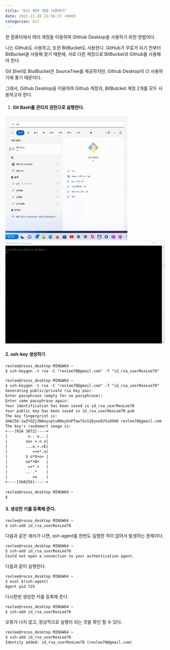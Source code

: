 ```yaml
---
title: "Git 여러 계정 사용하기"
date: 2022-11-28 22:56:37 +0900
categories: Git 
---
```

한 컴퓨터에서 여러 계정을 이용하여 GitHub Desktop을 사용하기 위한 방법이다.

나는 Github도 사용하고, 또한 BitBucket도 사용한다. GitHub가 무료가 되기 전부터 BitBucket을 사용해 왔기 때문에, 서로 다른 계정으로 BitBucket과 Github를 사용해야 한다.

Git Shell로 BiutBucket은 SourceTree를 제공하지만, Github Desktop이 더 사용하기에 좋기 때문이다.

그래서, Github Desktop을 이용하여 Github 계정과, BitButcket 계정 2개를 모두 사용하고자 한다.



1. #### Git Bash를 관리자 권한으로 실행한다.



<img src="https://raw.githubusercontent.com/rocosrex/rocosrex.github.io/main/assets/images/blogimage-20221128230038480.png" alt="image-20221128230038480" style="zoom: 50%;" />



<img src="https://raw.githubusercontent.com/rocosrex/rocosrex.github.io/main/assets/images/blogimage-20221128230915888.png" alt="image-20221128230915888" style="zoom:50%;" />



#### 2. ssh-key 생성하기

```
rexlee@rocos_desktop MINGW64 ~
$ ssh-keygen -t rsa -C "rexlee70@gmail.com" -f "id_rsa_userRexLee70"
```



```
rexlee@rocos_desktop MINGW64 ~
$ ssh-keygen -t rsa -C "rexlee70@gmail.com" -f "id_rsa_userRexLee70"
Generating public/private rsa key pair.
Enter passphrase (empty for no passphrase):
Enter same passphrase again:
Your identification has been saved in id_rsa_userRexLee70
Your public key has been saved in id_rsa_userRexLee70.pub
The key fingerprint is:
SHA256:1wZYOZj3N4eyxptuRNoyGnPTaw7GcS1DyxeEV5sO5H0 rexlee70@gmail.com
The key's randomart image is:
+---[RSA 3072]----+
|         o.. o...|
|        oo+ +.o o|
|        ...o.+.=E|
|           =+o*.o|
|        S o*O+o+ |
|        oo*+B+   |
|         =+* +   |
|        .. .*    |
|           =o    |
+----[SHA256]-----+

rexlee@rocos_desktop MINGW64 ~
$
```



#### 3. 생성한 키를 등록해 준다.

```
rexlee@rocos_desktop MINGW64 ~
$ ssh-add id_rsa_userRexLee70
```



다음과 같은 에러가 나면, ssh-agent를 한번도 실행한 적이 없어서 발생하는 문제이다.

```
rexlee@rocos_desktop MINGW64 ~
$ ssh-add id_rsa_userRexLee70
Could not open a connection to your authentication agent.
```

다음과 같이 실행한다.

```
rexlee@rocos_desktop MINGW64 ~
$ eval $(ssh-agent)
Agent pid 725
```

다시한번 생성한 키를 등록해 준다.

```
rexlee@rocos_desktop MINGW64 ~
$ ssh-add id_rsa_userRexLee70
```

오류가 나지 않고, 정상적으로 실행이 되는 것을 확인 할 수 있다.

```
rexlee@rocos_desktop MINGW64 ~
$ ssh-add id_rsa_userRexLee70
Identity added: id_rsa_userRexLee70 (rexlee70@gmail.com)
```

